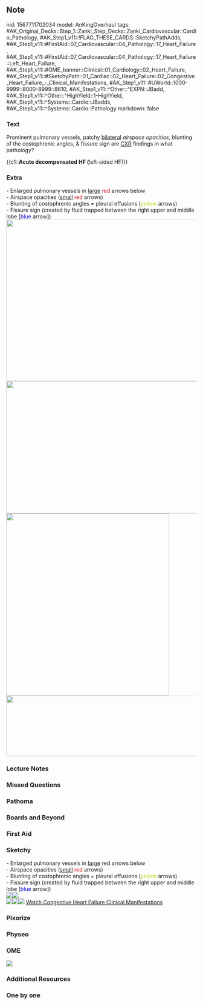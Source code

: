 ## Note
nid: 1567711702034
model: AnKingOverhaul
tags: #AK_Original_Decks::Step_1::Zanki_Step_Decks::Zanki_Cardiovascular::Cardio_Pathology, #AK_Step1_v11::!FLAG_THESE_CARDS::SketchyPathAdds, #AK_Step1_v11::#FirstAid::07_Cardiovascular::04_Pathology::17_Heart_Failure, #AK_Step1_v11::#FirstAid::07_Cardiovascular::04_Pathology::17_Heart_Failure::Left_Heart_Failure, #AK_Step1_v11::#OME_banner::Clinical::01_Cardiology::02_Heart_Failure, #AK_Step1_v11::#SketchyPath::01_Cardiac::02_Heart_Failure::02_Congestive_Heart_Failure_-_Clinical_Manifestations, #AK_Step1_v11::#UWorld::1000-9999::8000-8999::8610, #AK_Step1_v11::^Other::^EXPN::JBadd, #AK_Step1_v11::^Other::^HighYield::1-HighYield, #AK_Step1_v11::^Systems::Cardio::JBadds, #AK_Step1_v11::^Systems::Cardio::Pathology
markdown: false

### Text
Prominent pulmonary vessels, patchy <u>bilateral</u>
<i>airspace</i> <i>opacities</i>, blunting of the costophrenic
angles, & fissure sign are <u>CXR</u> findings in what pathology?
<div>
  {{c1::<b>Acute decompensated</b> <b>HF (</b>left-sided HF)}}
</div>

### Extra
<div>
  - Enlarged pulmonary vessels in <u>large</u> <span style=
  "color: rgb(209, 12, 17);">red</span> arrows below
</div>
<div>
  - Airspace opacities (<u>small</u> <font color=
  "#D10C11">red</font> arrows)
  <div>
    - Blunting of costophrenic angles = pleural effusions
    (<font color="#B8D808">yellow</font> arrows)
    <div>
      - Fissure sign (created by fluid trapped between the right
      upper and middle lobe [<font color="#0B00D3">blue</font>
      arrow])
    </div>
  </div>
</div>
<div><img src="Screen%20Shot%202019-09-20%20at%209.30.07%20AM.png"
class="" style="height: 426px; width: 596px;"><img src=
"Screen%20Shot%202019-09-11%20at%206.22.21%20PM.png" class=""
style="height: 349px; width: 615px;"></div>
<div>
  <div><img src=
  "vicious%20cycle%20of%20decompensated%20heart%20failure.png"
  class="" style="height: 481px; width: 431px;"></div>
</div>
<div><img src="Screen%20Shot%202019-09-11%20at%206.22.29%20PM.png"
class="" style="height: 159px; width: 834px;"></div>

### Lecture Notes


### Missed Questions


### Pathoma


### Boards and Beyond


### First Aid


### Sketchy
<div>
  <div>
    - Enlarged pulmonary vessels in <u>large</u> <span>red</span>
    arrows below
  </div>
  <div>
    - Airspace opacities (<u>small</u> <font color=
    "#D10C11">red</font> arrows)
    <div>
      - Blunting of costophrenic angles = pleural effusions
      (<font color="#B8D808">yellow</font> arrows)
      <div>
        - Fissure sign (created by fluid trapped between the right
        upper and middle lobe [<font color="#0B00D3">blue</font>
        arrow])
      </div>
    </div>
  </div>
</div>
<div><img src=
"Screen%20Shot%202019-09-20%20at%209.30.07%20AM.png"><img src=
"Screen%20Shot%202019-09-11%20at%206.22.21%20PM.png"></div><img src="Screen%20Shot%202019-12-18%20at%2012.44.16%20PM.JPG"><img src="Screen%20Shot%202019-12-18%20at%2012.43.19%20PM.JPG"><img src="Zoverall%20picture-40dfd5e6d95c7e41d1ba33b83f2f2c700a947978_1566160514431.jpg">
<a href=
"https://dashboard.sketchy.com/study/medical/courses/medical-pathophysiology/units/medical-pathophysiology-cardiac/videos/medical-pathophysiology-cardiac-heart-failure-congestive-heart-failure-clinical-manifestations?utm_source=anki&utm_medium=partnership&utm_campaign=february_update&utm_content=medical">
Watch Congestive Heart Failure Clinical Manifestations</a>

### Pixorize


### Physeo


### OME
<div class="ome-widget">
  <a href=
  "https://onlinemeded.org/spa/cardiology/heart-failure/acquire?ref=anki">
  <img src="_OME_AnkiFlashcards_Lesson_5.png"></a>
</div>

### Additional Resources


### One by one

